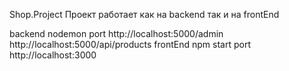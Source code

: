 Shop.Project
Проект работает как на backend так и на frontEnd

backend nodemon port http://localhost:5000/admin http://localhost:5000/api/products
frontEnd npm start port http://localhost:3000
